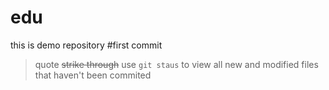 # edu
this is demo repository
#first 
commit

> quote
~~strike through~~
use `git staus` to view all new and modified files that haven't been commited
